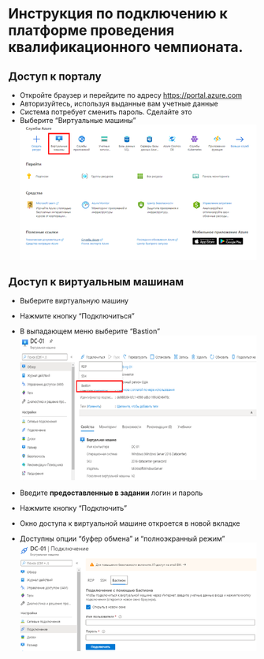 # Инструкция по подключению к платформе проведения квалификационного чемпионата.

## Доступ к порталу
- Откройте браузер и перейдите по адресу https://portal.azure.com
- Авторизуйтесь, используя выданные вам учетные данные
- Система потребует сменить пароль. Сделайте это
- Выберите “Виртуальные машины”
![](assets/pics/1.png)



## Доступ к виртуальным машинам
- Выберите виртуальную машину
- Нажмите кнопку “Подключиться”
- В выпадающем меню выберите “Bastion”
![](assets/pics/2.png)



- Введите **предоставленные в задании** логин и пароль
- Нажмите кнопку “Подключить”
- Окно доступа к виртуальной машине откроется в новой вкладке
- Доступны опции “буфер обмена” и “полноэкранный режим”
![](assets/pics/3.png)